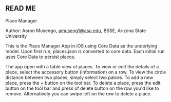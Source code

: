 ## READ ME ##
Place Manager 

Author: Aaron Musengo, amuseng1@asu.edu, BSSE, Arizona State University

This is the Place Manager App in iOS using Core Data as the underlying model. Upon first run, places.json is converted to core data. Each initial run uses Core Data to persist places. 

The app open with a table view of places. To view or edit the details of a place, select the accessory button (information) on a row. To view the circle distance between two places, simply select two palces. To add a new place, press the + button on the tool bar. To delete a place, press the edit button on the tool bar and press of delete button on the row you'd like to remove. Alternatively you can swipe left on the row to delete a place.


